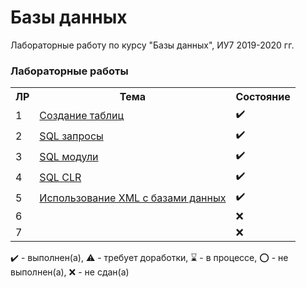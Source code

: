 # Базы данных

Лабораторные работу по курсу "Базы данных", ИУ7 2019-2020 гг.

### Лабораторные работы

<table>
   <tr>
    <th>ЛР</th>
    <th>Тема</th>
     <th>Состояние</th>
   </tr>
   <tr>
    <td>1</td>
    <td><a href="https://github.com/SGCube/IU7-Databases/wiki/Lab1">Создание таблиц</a></td>
    <td>✔️</th>
   </tr>
   <tr>
    <td>2</td>
    <td><a href="https://github.com/SGCube/IU7-Databases/wiki/Lab2">SQL запросы</a></th>
    <td>✔️</th>
   </tr>
   <tr>
    <td>3</td>
    <td><a href="https://github.com/SGCube/IU7-Databases/wiki/Lab3">SQL модули</a></th>
    <td>✔️</th>
   </tr>
   <tr>
    <td>4</td>
    <td><a href="https://github.com/SGCube/IU7-Databases/wiki/Lab4">SQL CLR</a></th>
    <td>✔️</th>
   </tr>
   <tr>
    <td>5</td>
    <td><a href="https://github.com/SGCube/IU7-Databases/wiki/Lab5">Использование XML с базами данных</a></th>
    <td>✔️</th>
   </tr>
   <tr>
    <td>6</td>
    <td></th>
    <td>❌</th>
   </tr>
   <tr>
    <td>7</td>
    <td></th>
    <td>❌</th>
   </tr>
</table>

✔️ - выполнен(а), ⚠️ - требует доработки, ⌛️ - в процессе, ⭕️ - не выполнен(а), ❌ - не сдан(а)
